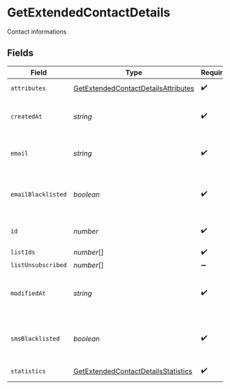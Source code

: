 # GetExtendedContactDetails

Contact informations


## Fields

| Field                                                                                             | Type                                                                                              | Required                                                                                          | Description                                                                                       | Example                                                                                           |
| ------------------------------------------------------------------------------------------------- | ------------------------------------------------------------------------------------------------- | ------------------------------------------------------------------------------------------------- | ------------------------------------------------------------------------------------------------- | ------------------------------------------------------------------------------------------------- |
| `attributes`                                                                                      | [GetExtendedContactDetailsAttributes](../../models/shared/getextendedcontactdetailsattributes.md) | :heavy_check_mark:                                                                                | Set of attributes of the contact                                                                  |                                                                                                   |
| `createdAt`                                                                                       | *string*                                                                                          | :heavy_check_mark:                                                                                | Creation UTC date-time of the contact (YYYY-MM-DDTHH:mm:ss.SSSZ)                                  | 2017-05-12T12:30:00Z                                                                              |
| `email`                                                                                           | *string*                                                                                          | :heavy_check_mark:                                                                                | Email address of the contact for which you requested the details                                  | john.smith@example.com                                                                            |
| `emailBlacklisted`                                                                                | *boolean*                                                                                         | :heavy_check_mark:                                                                                | Blacklist status for email campaigns (true=blacklisted, false=not blacklisted)                    | false                                                                                             |
| `id`                                                                                              | *number*                                                                                          | :heavy_check_mark:                                                                                | ID of the contact for which you requested the details                                             | 32                                                                                                |
| `listIds`                                                                                         | *number*[]                                                                                        | :heavy_check_mark:                                                                                | N/A                                                                                               |                                                                                                   |
| `listUnsubscribed`                                                                                | *number*[]                                                                                        | :heavy_minus_sign:                                                                                | N/A                                                                                               |                                                                                                   |
| `modifiedAt`                                                                                      | *string*                                                                                          | :heavy_check_mark:                                                                                | Last modification UTC date-time of the contact (YYYY-MM-DDTHH:mm:ss.SSSZ)                         | 2017-05-12T12:30:00Z                                                                              |
| `smsBlacklisted`                                                                                  | *boolean*                                                                                         | :heavy_check_mark:                                                                                | Blacklist status for SMS campaigns (true=blacklisted, false=not blacklisted)                      | true                                                                                              |
| `statistics`                                                                                      | [GetExtendedContactDetailsStatistics](../../models/shared/getextendedcontactdetailsstatistics.md) | :heavy_check_mark:                                                                                | Campaign statistics of the contact                                                                |                                                                                                   |